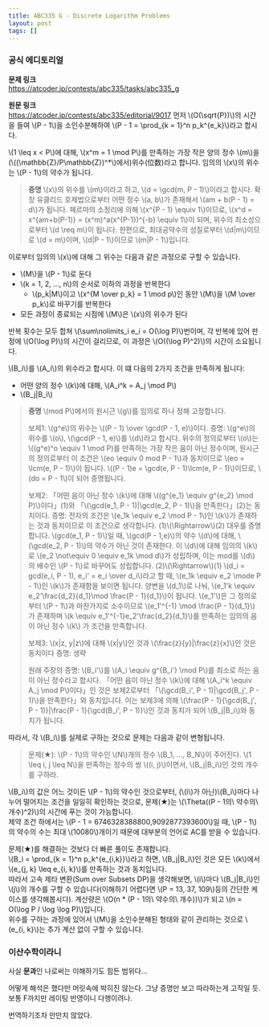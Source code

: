 ```yaml
---
title: ABC335 G - Discrete Logarithm Problems
layout: post
tags: []
---
```

### 공식 에디토리얼

**문제 링크**  
<https://atcoder.jp/contests/abc335/tasks/abc335_g>

**원문 링크**  
<https://atcoder.jp/contests/abc335/editorial/9017>
먼저 \\(O(\sqrt{P})\\)의 시간을 들여 \\(P - 1\\)을 소인수분해하여 \\(P - 1 = \prod_{k = 1}^n p_k^{e_k}\\)라고 합시다.

\\(1 \leq x < P\\)에 대해, \\(x^m = 1 \mod P\\)를 만족하는 가장 작은 양의 정수 \\(m\\)을(\\((\mathbb{Z}/P\mathbb{Z})^*\\)에서)위수(位数)라고 합니다. 임의의 \\(x\\)의 위수는 \\(P - 1\\)의 약수가 됩니다.

> **증명**
> \\(x\\)의 위수를 \\(m\\)이라고 하고, \\(d = \gcd(m, P - 1)\\)이라고 합시다.
> 확장 유클리드 호제법으로부터 어떤 정수 \\(a, b\\)가 존재해서 \\(am + b(P - 1) = d\\)가 됩니다.
> 페르마의 소정리에 의해 \\(x^{P - 1} \equiv 1\\)이므로, \\(x^d = x^{am+b(P-1)} = (x^m)^a(x^{P-1})^{-b} \equiv 1\\)이 되며, 위수의 최소성으로부터 \\(d \req m\\)이 됩니다.
> 한편으로, 최대공약수의 성질로부터 \\(d|m\\)이므로 \\(d = m\\)이며, \\(d|P - 1\\)이므로 \\(m|P - 1\\)입니다.

이로부터 임의의 \\(x\\)에 대해 그 위수는 다음과 같은 과정으로 구할 수 있습니다.

- \\(M\\)을 \\(P - 1\\)로 둔다
- \\(k = 1, 2, ..., n\\)의 순서로 이하의 과정을 반복한다
    - \\(p_k|M\\)이고 \\(x^{M \over p_k} = 1 \mod p\\)인 동안 \\(M\\)을 \\(M \over p_k\\)로 바꾸기를 반복한다
- 모든 과정이 종료되는 시점에 \\(M\\)은 \\(x\\)의 위수가 된다

반복 횟수는 모두 합쳐 \\(\sum\nolimits_i e_i = O(\log P)\\)번이며, 각 반복에 있어 판정에 \\(O(\log P)\\)의 시간이 걸리므로, 이 과정은 \\(O((\log P)^2)\\)의 시간이 소요됩니다.

\\(B_i\\)를 \\(A_i\\)의 위수라고 합시다. 이 떄 다음의 2가지 조건을 만족하게 됩니다:

- 어떤 양의 정수 \\(k\\)에 대해, \\(A_i^k = A_j \mod P\\)
- \\(B_j|B_i\\)

> **증명**
> \\(mod P\\)에서의 원시근 \\(g\\)를 임의로 하나 정해 고정합니다.
> 
> 보제1: \\(g^e\\)의 위수는 \\((P - 1) \over \gcd(P - 1, e)\\)이다.
> 증명: \\(g^e\\)의 위수를 \\(o\\), \\(\gcd(P - 1, e)\\)를 \\(d\\)라고 합시다.
> 위수의 정의로부터 \\(o\\)는 \\((g^e)^o \equiv 1 \mod P\)를 만족하는 가장 작은 음이 아닌 정수이며, 원시근의 정의로부터 이 조건은 \\(eo \equiv 0 mod P - 1\\)과 동치이므로 \\(eo = \lcm(e, P - 1)\\)이 됩니다. \\((P - 1)e = \gcd(e, P - 1)\lcm(e, P - 1)\\)이므로, \\(do = P - 1\\)이 되어 증명됩니다.
>
> 보제2: 「어떤 음이 아닌 정수 \\(k\\)에 대해 \\((g^{e_1} \equiv g^{e_2} \mod P)\\)이다」(1)와 「\\(\gcd(e_1, P - 1)|\gcd(e_2, P - 1)\\)을 만족한다」(2)는 동치이다.
> 증명: 전자의 조건은 \\(e_1k \equiv e_2 \mod P - 1\\)인 \\(k\\)가 존재하는 것과 동치이므로 이 조건으로 생각합니다.
> (1)\\(\Rightarrow\\)(2)
> 대우를 증명합니다. \\(gcd(e_1, P - 1)\\)일 때, \\(gcd(P - 1,e)\\)의 약수 \\(d\\)에 대해, \\(\gcd(e_2, P - 1)\\)의 약수가 아닌 것이 존재한다.
> 이 \\(d\\)에 대해 임의의 \\(k\\)로 \\(e_2 \not\equiv 0 \equiv e_1k \mod d\\)가 성립하며, 이는 mod를 \\(d\\)의 배수인 \\(P - 1\\)로 바꾸어도 성립합니다.
> (2)\\(\Rightarrow\\)(1)
> \\(d_i = gcd(e_i, P - 1), e_i' = e_i \over d_i\\)라고 할 때, \\(e_1k \equiv e_2 \mode P - 1\\)인 \\(k\\)가 존재함을 보이면 됩니다. 양변을 \\(d_1\\)로 나눠, \\(e_1'k \equiv e_2'\frac{d_2}{d_1}\mod \frac{P - 1}{d_1}\\)이 됩니다. \\(e_1'\\)은 그 정의로부터 \\(P - 1\\)과 마찬가지로 소수이므로 \\(e_1'^{-1} \mod \frac{P - 1}{d_1}\\)가 존재하며 \\(k \equiv e_1'^{-1}e_2'\frac{d_2}{d_1}\\)를 만족하는 임의의 음이 아닌 정수 \\(k\\) 가 조건을 만족합니다.
>
> 보제3: \\(x|z, y|z\\)에 대해 \\(x|y\\)인 것과 \\(\frac{z}{y}|\frac{z}{x}\\)인 것은 동치이다
> 증명: 생략
>
> 원래 주장의 증명:
> \\(B_i'\\)를 \\(A_i \equiv g^{B_i'} \mod P\\)를 최소로 하는 음이 아닌 정수라고 합시다. 「어떤 음이 아닌 정수 \\(k\\)에 대해 \\(A_i^k \equiv A_j \mod P\\)이다」인 것은 보제2로부터 「\\(\gcd(B_i', P - 1)|\gcd(B_j', P - 1)\\)을 만족한다」와 동치입니다. 이는 보제3에 의해 \\(\frac{P - 1}{\gcd(B_j', P - 1)}|\frac{P - 1}{\gcd(B_i', P - 1)}\\)인 것과 동치가 되어 \\(B_j|B_i\\)와 동치가 됩니다.

따라서, 각 \\(B_i\\)를 실제로 구하는 것으로 문제는 다음과 같이 변형됩니다.

> 문제(★): \\(P - 1\\)의 약수인 \\(N\\)개의 정수 \\(B_1, ..., B_N\\)이 주어진다. \\(1 \leq i, j \leq N\\)을 만족하는 정수의 쌍 \\((i, j)\\)이면서, \\(B_j|B_i\\)인 것의 개수를 구하라.

\\(B_i\\)의 값은 어느 것이든 \\(P - 1\\)의 약수인 것으로부터, (\\(i\\)가 아닌)\\(B_i\\)마다 나누어 떨어지는 조건을 일일히 확인하는 것으로, 문제(★)는 \\(\Theta((P - 1의\ 약수의\ 개수)^2)\\)의 시간에 푸는 것이 가능합니다.  
제약 조건 하에서는 \\(P - 1 = 6746328388800,9092877393600\\)일 때, \\(P - 1\\)의 약수의 수는 최대 \\(10080\\)개이기 때문에 대부분의 언어로 AC를 받을 수 있습니다.

문제(★)를 해결하는 것보다 더 빠른 풀이도 존재합니다.  
 \\(B_i = \prod_{k = 1}^n p_k^{e_{i,k}}\\)라고 하면, \\(B_j|B_i\\)인 것은 모든 \\(k\\)에서 \\(e_{j, k} \leq e_{i, k}\\)를 만족하는 것과 동치입니다.  
 따라서 고속 제타 변환(Sum over Subsets DP)을 생각해보면, \\(i\\)마다 \\(B_j|B_i\\)인 \\(j\\)의 개수를 구할 수 있습니다(이해하기 어렵다면 \\(P = 13, 37, 109\\)등의 간단한 케이스를 생각해봅시다). 계산량은 \\(O(n * (P - 1의\ 약수의\ 개수))\\)가 되고 \\(n = O(\log P / \log \log P)\\)입니다.  
 위수를 구하는 과정에 있어서 \\(M\\)을 소인수분해된 형태와 같이 관리하는 것으로 \\(e_{i, k}\\)는 추가 계산 없이 구할 수 있습니다.

 ### 이산수학이라니
 사실 **문과**인 나로써는 이해하기도 힘든 범위다...

 어떻게 해석은 했다만 머릿속에 박히진 않는다. 그냥 증명만 보고 따라하는게 고작일 듯.  
 보통 F까지만 레이팅 반영이니 다행이려나.

 번역하기조차 만만치 않았다.